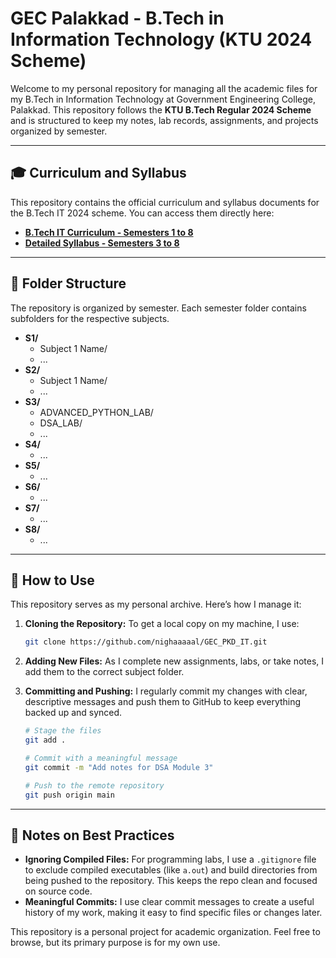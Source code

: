 # GEC Palakkad - B.Tech in Information Technology (KTU 2024 Scheme)

Welcome to my personal repository for managing all the academic files for my B.Tech in Information Technology at Government Engineering College, Palakkad. This repository follows the **KTU B.Tech Regular 2024 Scheme** and is structured to keep my notes, lab records, assignments, and projects organized by semester.

---

## 🎓 Curriculum and Syllabus

This repository contains the official curriculum and syllabus documents for the B.Tech IT 2024 scheme. You can access them directly here:

- **[B.Tech IT Curriculum - Semesters 1 to 8](https://github.com/nighaaaaal/GEC_PKD_IT/blob/main/B.%20Tech%20Curriculum%20-%20Semester%201%20to%208%20Information%20Technology.pdf)**
- **[Detailed Syllabus - Semesters 3 to 8](https://github.com/nighaaaaal/GEC_PKD_IT/blob/main/Information%20Technology%20S3%20-%20S8.pdf)**

---

## 📂 Folder Structure

The repository is organized by semester. Each semester folder contains subfolders for the respective subjects.

- **S1/**
  - Subject 1 Name/
  - ...
- **S2/**
  - Subject 1 Name/
  - ...
- **S3/**
  - ADVANCED_PYTHON_LAB/
  - DSA_LAB/
  - ...
- **S4/**
  - ...
- **S5/**
  - ...
- **S6/**
  - ...
- **S7/**
  - ...
- **S8/**
  - ...

---

## 🚀 How to Use

This repository serves as my personal archive. Here’s how I manage it:

1.  **Cloning the Repository:**
    To get a local copy on my machine, I use:
    ```bash
    git clone https://github.com/nighaaaaal/GEC_PKD_IT.git
    ```

2.  **Adding New Files:**
    As I complete new assignments, labs, or take notes, I add them to the correct subject folder.

3.  **Committing and Pushing:**
    I regularly commit my changes with clear, descriptive messages and push them to GitHub to keep everything backed up and synced.
    ```bash
    # Stage the files
    git add .

    # Commit with a meaningful message
    git commit -m "Add notes for DSA Module 3"

    # Push to the remote repository
    git push origin main
    ```

---

## 📝 Notes on Best Practices

* **Ignoring Compiled Files:** For programming labs, I use a `.gitignore` file to exclude compiled executables (like `a.out`) and build directories from being pushed to the repository. This keeps the repo clean and focused on source code.
* **Meaningful Commits:** I use clear commit messages to create a useful history of my work, making it easy to find specific files or changes later.

This repository is a personal project for academic organization. Feel free to browse, but its primary purpose is for my own use.
